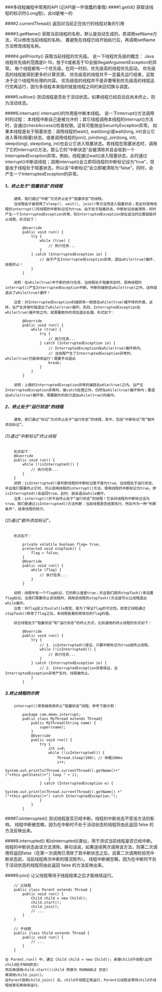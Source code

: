 ###多线程编程中常用的API
(记API是一件很蠢的事情)
 ####1.getId()
    获取该线程的标识符(Long型)，此id是唯一的

####2.currentThread()
    返回对当前正在执行的线程对象的引用

####3.getName()
    获取当前线程的名称，默认是自动生成的。若调用setName方法，可以修改当前线程的名称。
    要避免在线程已经开始执行后，再调用setName方法修改线程名称。

####4.getPriority()
    获取当前线程的优先级。
    说一下线程优先级的概念：
        Java线程优先级的范围是0-10，低于0或者高于10会报IllegalArgumentException的异常。
        每个线程都有一个优先级，在同一时刻，优先级高的线程优先启动。
        优先级高的线程能得到更多的计算资源。
        优先级高的线程并不一定最先运行结束，这取决于这个线程所处理的内容。
        优先级低的线程并不是非要等到优先级高的线程运行完再运行，因为多线程本来指的就是线程之间的来回切换与调度。

####5.isAlive()
    测试线程是否处于活动状态。如果线程已经启动且尚未终止，则为活动状态。
    
####6.interrupt()
    interrupt()的作用是中断本线程。
    说一下interrupt()方法调用时的过程：
        本线程中断自己是被允许的；其它线程调用本线程的interrupt()方法时，会通过checkAccess()检查权限。这有可能抛出SecurityException异常。
        如果本线程是处于阻塞状态：调用线程的wait(), wait(long)或wait(long, int)会让它进入等待(阻塞)状态，或者调用线程的join(), join(long), join(long, int), sleep(long), sleep(long, int)也会让它进入阻塞状态。若线程在阻塞状态时，调用了它的interrupt()方法，那么它的“中断状态”会被清除并且会收到一个InterruptedException异常。例如，线程通过wait()进入阻塞状态，此时通过interrupt()中断该线程；调用interrupt()会立即将线程的中断标记设为“true”，但是由于线程处于阻塞状态，所以该“中断标记”会立即被清除为“false”，同时，会产生一个InterruptedException的异常。
#####   1、终止处于“阻塞状态”的线程
        通常，我们通过“中断”方式终止处于“阻塞状态”的线程。
        当线程由于被调用了sleep(), wait(), join()等方法而进入阻塞状态；若此时调用线程的interrupt()将线程的中断标记设为true。由于处于阻塞状态，中断标记会被清除，同时产生一个InterruptedException异常。将InterruptedException放在适当的位置就能终止线程，形式如下：
```
        @Override
        public void run() {
            try {
                while (true) {
                    // 执行任务...
                }
            } catch (InterruptedException ie) {  
                // 由于产生InterruptedException异常，退出while(true)循环，线程终止！
            }
        }
```
        说明：在while(true)中不断的执行任务，当线程处于阻塞状态时，调用线程的interrupt()产生InterruptedException中断。中断的捕获在while(true)之外，这样就退出了while(true)循环！

        注意：对InterruptedException的捕获务一般放在while(true)循环体的外面，这样，在产生异常时就退出了while(true)循环。否则，InterruptedException在while(true)循环体之内，就需要额外的添加退出处理。形式如下：
```
        @Override
        public void run() {
            while (true) {
                try {
                    // 执行任务...
                } catch (InterruptedException ie) {  
                    // InterruptedException在while(true)循环体内。
                    // 当线程产生了InterruptedException异常时，while(true)仍能继续运行！需要手动退出
                    break;
                }
            }
        }
```
        说明：上面的InterruptedException异常的捕获在whle(true)之内。当产生InterruptedException异常时，被catch处理之外，仍然在while(true)循环体内；要退出while(true)循环体，需要额外的执行退出while(true)的操作。

#####   2、终止处于“运行状态”的线程
        通常，我们通过“标记”方式终止处于“运行状态”的线程。其中，包括“中断标记”和“额外添加标记”。
######  (1)通过“中断标记”终止线程
        形式如下：
        @Override
        public void run() {
            while (!isInterrupted()) {
                // 执行任务...
            }
        }
        说明：isInterrupted()是判断线程的中断标记是不是为true。当线程处于运行状态，并且我们需要终止它时，可以调用线程的interrupt()方法，使用线程的中断标记为true，即isInterrupted()会返回true。此时，就会退出while循环。
        注意：interrupt()并不会终止处于“运行状态”的线程！它会将线程的中断标记设为true。我们是通过isInterrupted()方法判断：当前线程是否结束执行，然后作为一种"判断条件"，结束线程的执行。

######  (2)通过“额外添加标记”。
        形式如下：
```
        private volatile boolean flag= true;
        protected void stopTask() {
            flag = false;
        }
        @Override
        public void run() {
            while (flag) {
                // 执行任务...
            }
        }
```
        说明：线程中有一个flag标记，它的默认值是true；并且我们提供stopTask()来设置flag标记。当我们需要终止该线程时，调用该线程的stopTask()方法就可以让线程退出while循环。
        注意：将flag定义为volatile类型，是为了保证flag的可见性。即其它线程通过stopTask()修改了flag之后，本线程能看到修改后的flag的值。 

        综合线程处于“阻塞状态”和“运行状态”的终止方式，比较通用的终止线程的形式如下：
```
        @Override
        public void run() {
            try {
                // 1. isInterrupted()保证，只要中断标记为true就终止线程。
                while (!isInterrupted()) {
                    // 执行任务...
                }
            } catch (InterruptedException ie) {  
                // 2. InterruptedException异常保证，当InterruptedException异常产生时，线程被终止。
            }
        }
```
#####   3.终止线程的示例
        interrupt()常常被用来终止“阻塞状态”线程。参考下面示例：
```
        package com.demo.interrupt;
        public class MyThread extends Thread{
            public MyThread(String name) {
                super(name);
            }
            @Override
            public void run() {
                try {  
                    int i=0;
                    while (!isInterrupted()) {
                        Thread.sleep(100); // 休眠100ms
                        i++;
                        System.out.println(Thread.currentThread().getName()+" ("+this.getState()+") loop " + i);  
                    }
                } catch (InterruptedException e) {  
                    System.out.println(Thread.currentThread().getName() +" ("+this.getState()+") catch InterruptedException.");  
                }
            }
        }
```

####7.isInterrupted()
    测试线程是否已经中断。线程的中断状态不受该方法的影响。
    线程中断被忽略，因为在中断时不处于活动状态的线程将由此返回 false 的方法反映出来。

####8.interrupted()
    和isInterrupted()类似，用于测试当前线程是否已经中断。线程的中断状态由该方法清除。换句话说，如果连续两次调用该方法，则第二次调用将返回false（在第一次调用已清除了其中断状态之后，且第二次调用检验完中断状态前，当前线程再次中断的情况除外）。
    线程中断被忽略，因为在中断时不处于活动状态的线程将由此返回 false 的方法反映出来。

####9.join()
    让父线程等待子线程结束之后才能继续运行。
```
    // 父线程
    public class Parent extends Thread {
        public void run() {
            Child child = new Child();
            child.start();
            child.join();
            // ...
        }
    }
```
```
    // 子线程
    public class Child extends Thread {
        public void run() {
            // ...
        }
    }
```
    在 Parent.run() 中，通过 Child child = new Child(); 新建child子线程(此时child处于NEW状态)
    然后再调用child.start()(child 转换为 RUNNABLE 状态)
    再调用child.join()。
    在Parent调用child.join() 后，child子线程正常运行，Parent父线程会等待child子线程结束后再继续运行。
